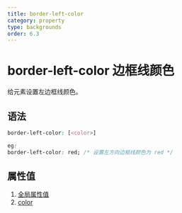 ```yaml
---
title: border-left-color
category: property
type: backgrounds
order: 6.3
---
```


# border-left-color 边框线颜色

给元素设置左边框线颜色。

## 语法

```css
border-left-color: [<color>]

eg:
border-left-color: red; /* 设置左方向边框线颜色为 red */
```

## 属性值

1. [全局属性值](/front-end/CSS/values#anchor-值类型)
1. [color](/front-end/CSS/values#anchor-值类型)
